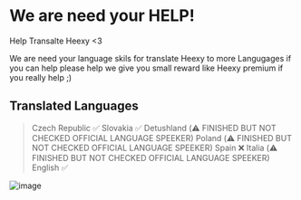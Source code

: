 # We are need your HELP!
Help Transalte Heexy &lt;3

We are need your language skils for translate Heexy to more Langugages if you can help please help we give you small reward like Heexy premium if you really help ;)

## Translated Languages

> Czech Republic ✅
> Slovakia ✅
> Detushland (⚠️ FINISHED BUT NOT CHECKED OFFICIAL LANGUAGE SPEEKER)
> Poland (⚠️ FINISHED BUT NOT CHECKED OFFICIAL LANGUAGE SPEEKER)
> Spain ❌
> Italia (⚠️ FINISHED BUT NOT CHECKED OFFICIAL LANGUAGE SPEEKER)
> English ✅

![image](https://i.natgeofe.com/k/05fcf5e6-634f-46c3-bce8-605f1c84c947/1900x1068_herolead_countries_4x3.jpg)
